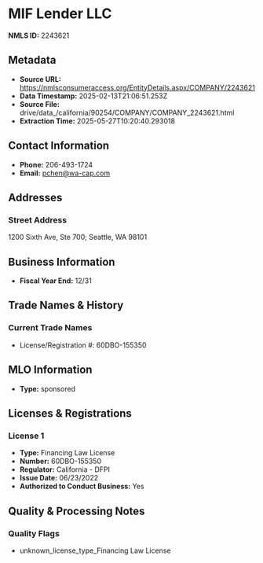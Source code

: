 # MIF Lender LLC

**NMLS ID:** 2243621

## Metadata
- **Source URL:** https://nmlsconsumeraccess.org/EntityDetails.aspx/COMPANY/2243621
- **Data Timestamp:** 2025-02-13T21:06:51.253Z
- **Source File:** drive/data_/california/90254/COMPANY/COMPANY_2243621.html
- **Extraction Time:** 2025-05-27T10:20:40.293018

## Contact Information
- **Phone:** 206-493-1724
- **Email:** pchen@wa-cap.com

## Addresses
### Street Address
1200 Sixth Ave, Ste 700; Seattle, WA 98101

## Business Information
- **Fiscal Year End:** 12/31

## Trade Names & History
### Current Trade Names
- License/Registration #: 60DBO-155350

## MLO Information
- **Type:** sponsored

## Licenses & Registrations

### License 1
- **Type:** Financing Law License
- **Number:** 60DBO-155350
- **Regulator:** California - DFPI
- **Issue Date:** 06/23/2022
- **Authorized to Conduct Business:** Yes

## Quality & Processing Notes
### Quality Flags
- unknown_license_type_Financing Law License

